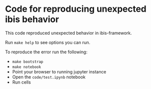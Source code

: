 # Code for reproducing unexpected ibis behavior

This code reproduced unexpected behavior in ibis-framework.

Run `make help` to see options you can run.

To reproduce the error run the following:

* `make bootstrap`
* `make notebook`
* Point your browser to running jupyter instance
* Open the `code/test.ipynb` notebook
* Run cells


